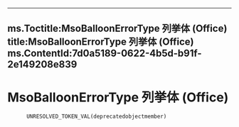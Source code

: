 



---
ms.Toctitle:MsoBalloonErrorType 列挙体 (Office)
title:MsoBalloonErrorType 列挙体 (Office)
ms.ContentId:7d0a5189-0622-4b5d-b91f-2e149208e839
---
# MsoBalloonErrorType 列挙体 (Office)





          UNRESOLVED_TOKEN_VAL(deprecatedobjectmember)
        


